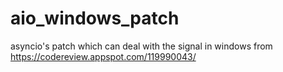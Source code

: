 # aio_windows_patch
asyncio's patch which can deal with the signal in windows from https://codereview.appspot.com/119990043/
